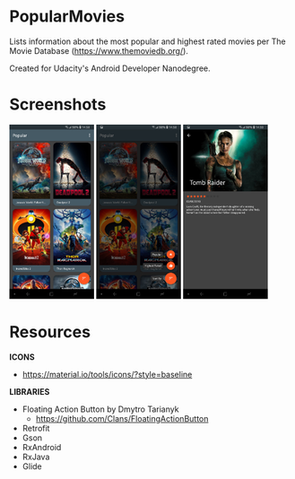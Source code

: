 # PopularMovies
Lists information about the most popular and highest rated movies per The Movie Database (https://www.themoviedb.org/).

Created for Udacity's Android Developer Nanodegree.

# Screenshots

<img src="screenshots/main.jpg" width=30% /> <img src="screenshots/main_choose_sort_order.jpg" width=30% /> <img src="screenshots/detail.jpg" width=30% />

# Resources

**ICONS**

- https://material.io/tools/icons/?style=baseline

**LIBRARIES**

- Floating Action Button by Dmytro Tarianyk
  - https://github.com/Clans/FloatingActionButton
- Retrofit
- Gson
- RxAndroid
- RxJava
- Glide
